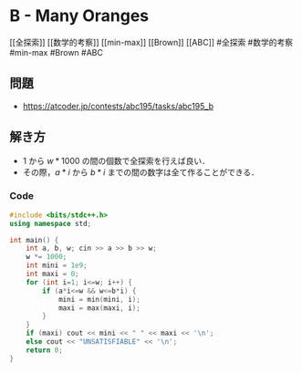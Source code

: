 # B - Many Oranges
[[全探索]] [[数学的考察]] [[min-max]] [[Brown]] [[ABC]]
#全探索 #数学的考察 #min-max #Brown #ABC 

## 問題
- https://atcoder.jp/contests/abc195/tasks/abc195_b

## 解き方
- $1$ から $w*1000$ の間の個数で全探索を行えば良い．
- その際，$a*i$ から $b*i$ までの間の数字は全て作ることができる．
 
### Code
```c++
#include <bits/stdc++.h>
using namespace std;

int main() {
	int a, b, w; cin >> a >> b >> w;
	w *= 1000;
	int mini = 1e9;
	int maxi = 0;
	for (int i=1; i<=w; i++) {
		if (a*i<=w && w<=b*i) {
			mini = min(mini, i);
			maxi = max(maxi, i);
		}
	}
	if (maxi) cout << mini << " " << maxi << '\n';
	else cout << "UNSATISFIABLE" << '\n';
    return 0;
}
```